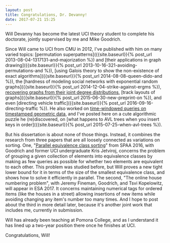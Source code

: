 ```yaml
---
layout: post
title: Congratulations, Dr. Devanny!
date: 2017-07-21 15:25
---
```

Will Devanny has become the latest UCI theory student to complete his doctorate, jointly supervised by me and Mike Goodrich.

Since Will came to UCI from CMU in 2012, I've published with him on many varied topics:
[permutation superpatterns]({{site.baseurl}}{% post_url 2013-08-04-1317131-and-majorization %})
and [their applications in graph drawing]({{site.baseurl}}{% post_url 2013-10-16-321-avoiding-permutations-and %}),
[using Galois theory to show the non-existence of exact algorithms]({{site.baseurl}}{% post_url 2014-08-08-queen-dido-and %}),
the [hardness of modeling social networks with exponential random graphs]({{site.baseurl}}{% post_url 2014-12-04-strike-against-ergms %}),
[recovering graphs from their joint degree distributions](http://odysseas.calit2.uci.edu/lib/exe/fetch.php/public:netsci16_dk_poster.pdf),
[track layouts of graphs]({{site.baseurl}}{% post_url 2015-06-30-new-preprint-on %}), and even
[directing vehicle traffic]({{site.baseurl}}{% post_url 2016-09-16-directing-traffic %}).
He also worked on
[time-windowed queries on timestamped geometric data](https://arxiv.org/abs/1409.5452),
and I've posted here on a cute algorithmic puzzle he (re)discovered, on [what happens to AVL trees when you insert keys in order]({{site.baseurl}}{% post_url 2015-07-25-when-avl-trees %}).

But his dissertation is about none of those things.
Instead, it combines the research from three papers that are all loosely connected as variations on sorting.
One, "[Parallel equivalence class sorting](https://arxiv.org/abs/1605.03643)" from SPAA 2016, with Goodrich and former UCI undergraduate Kris Jetviroj, concerns the problem of grouping a given collection of elements into equivalence classes by making as few queries as possible for whether two elements are equivalent to each other. This problem was studied before, but Will proves a new tight lower bound for it in terms of the size of the smallest equivalence class, and shows how to solve it efficiently in parallel.
The second, "The online house numbering problem", with Jeremy Fineman, Goodrich, and Tsvi Kopelowitz, will appear in ESA 2017. It concerns maintaining numerical tags for ordered items (like the houses in a street) allowing insertions of new items while avoiding changing any item's number too many times.
And I hope to post about the third in more detail later, because it's another joint work that includes me, currently in submission.

Will has already been teaching at Pomona College, and as I understand it has lined up a two-year position there once he finishes at UCI.

Congratulations, Will!
